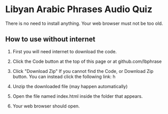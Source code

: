 # Libyan Arabic Phrases Audio Quiz

There is no need to install anything. Your web browser must not be too old.


## How to use without internet
1. First you will need internet to download the code.
2. Click the Code button at the top of this page or at github.com/lbphrase
3. Click "Download Zip" 
     If you cannot find the Code, or Download Zip button. You can instead click the following link: h
	 

5. Unzip the downloaded file (may happen automatically)
6. Open the file named index.html inside the folder that appears.
7. Your web browser should open.
